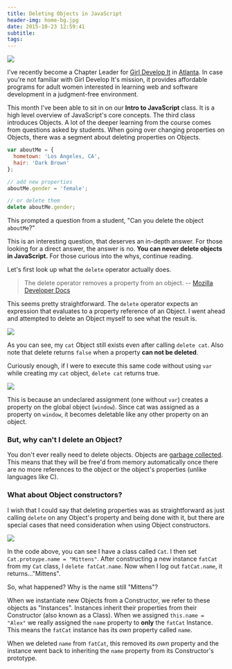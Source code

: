 ```yaml
---
title: Deleting Objects in JavaScript
header-img: home-bg.jpg
date: 2015-10-23 12:59:41
subtitle:
tags:
---
```



![](cat-objects-1.jpg)

I've recently become a Chapter Leader for [Girl Develop It](https://www.girldevelopit.com/) in [Atlanta](https://www.girldevelopit.com/chapters/atlanta). In case you're not familiar with Girl Develop It's mission, it provides affordable programs for adult women interested in learning web and software development in a judgment-free environment.

This month I've been able to sit in on our **Intro to JavaScript** class. It is a high level overview of JavaScript's core concepts. The third class introduces Objects. A lot of the deeper learning from the course comes from questions asked by students. When going over changing properties on Objects, there was a segment about deleting properties on Objects.

```js
var aboutMe = {  
  hometown: 'Los Angeles, CA',
  hair: 'Dark Brown'
};

// add new properties
aboutMe.gender = 'female';

// or delete them
delete aboutMe.gender;  
```

This prompted a question from a student, "Can you delete the object `aboutMe`?"

This is an interesting question, that deserves an in-depth answer. For those looking for a direct answer, the answer is no. **You can never delete objects in JavaScript.** For those curious into the whys, continue reading.

Let's first look up what the `delete` operator actually does.

> The delete operator removes a property from an object.
-- [Mozilla Developer Docs](https://developer.mozilla.org/en-US/docs/Web/JavaScript/Reference/Operators/delete)

This seems pretty straightforward. The `delete` operator expects an expression that evaluates to a property reference of an Object. I went ahead and attempted to delete an Object myself to see what the result is.

![](delete_cat_object.png)

As you can see, my `cat` Object still exists even after calling `delete cat`. Also note that delete returns `false` when a property **can not be deleted**.

Curiously enough, if I were to execute this same code without using `var` while creating my `cat` object, `delete cat` returns true.

![](delete_cat_window_property.png)

This is because an undeclared assignment (one without `var`) creates a property on the global object (`window`). Since cat was assigned as a property on `window`, it becomes deletable like any other property on an object.

### But, why can't I delete an Object?

You don't ever really need to delete objects. Objects are [garbage collected](https://developer.mozilla.org/en-US/docs/Web/JavaScript/Memory_Management). This means that they will be free'd from memory automatically once there are no more references to the object or the object's properties (unlike languages like C).

### What about Object constructors?

I wish that I could say that deleting properties was as straightforward as just calling `delete` on any Object's property and being done with it, but there are special cases that need consideration when using Object constructors.

![](delete_cat_property_but_not_prototype_property.png)

In the code above, you can see I have a class called `Cat`. I then set `Cat.protoype.name = "Mittens"`. After constructing a new instance `fatCat` from my `Cat` class, I `delete fatCat.name`. Now when I log out `fatCat.name`, it returns..."Mittens".

So, what happened? Why is the name still "Mittens"?

When we instantiate new Objects from a Constructor, we refer to these objects as "Instances". Instances inherit their properties from their Constructor (also known as a Class). When we assigned `this.name = "Alex"` we really assigned the `name` property to **only** the `fatCat` Instance. This means the `fatCat` instance has its *own* property called `name`.

When we deleted `name` from `fatCat`, this removed its *own* property and the instance went back to inheriting the `name` property from its Constructor's prototype.
